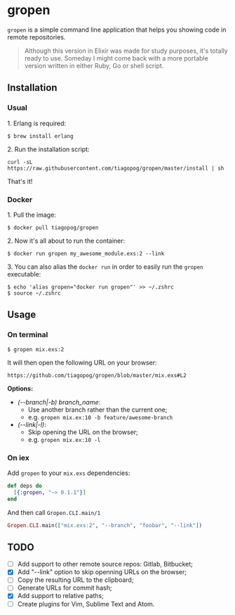 # gropen

`gropen` is a simple command line application that helps you showing code in remote repositories.

> Although this version in Elixir was made for study purposes, it's totally ready to use.
  Someday I might come back with a more portable version written in either Ruby, Go or shell script.

## Installation

### Usual

1\. Erlang is required:

```
$ brew install erlang
```

2\. Run the installation script:

```
curl -sL https://raw.githubusercontent.com/tiagopog/gropen/master/install | sh
```

That's it!

### Docker


1\. Pull the image:

```
$ docker pull tiagopog/gropen
```

2\. Now it's all about to run the container:

```
$ docker run gropen my_awesome_module.exs:2 --link
```

3\. You can also alias the `docker run` in order to easily run the `gropen` executable:

```
$ echo 'alias gropen="docker run gropen"' >> ~/.zshrc
$ source ~/.zshrc
```

## Usage

### On terminal

```
$ gropen mix.exs:2
```

It will then open the following URL on your browser:

`https://github.com/tiagopog/gropen/blob/master/mix.exs#L2`


**Options:**

- *(--branch|-b) branch_name*:
  - Use another branch rather than the current one;
  - e.g. `gropen mix.ex:10 -b feature/awesome-branch`
- *(--link|-l)*:
  - Skip opening the URL on the browser;
  - e.g. `gropen mix.ex:10 -l`

### On iex

Add `gropen` to your `mix.exs` dependencies:

```elixir
def deps do
  [{:gropen, "~> 0.1.1"}]
end
```

And then call `Gropen.CLI.main/1`

```elixir
Gropen.CLI.main(["mix.exs:2", "--branch", "foobar", "--link"])
```

## TODO

- [ ] Add support to other remote source repos: Gitlab, Bitbucket;
- [x] Add "--link" option to skip openning URLs on the browser;
- [ ] Copy the resulting URL to the clipboard;
- [ ] Generate URLs for commit hash;
- [x] Add support to relative paths;
- [ ] Create plugins for Vim, Sublime Text and Atom.
